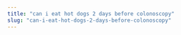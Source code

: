 ```yaml
---
title: "can i eat hot dogs 2 days before colonoscopy"
slug: "can-i-eat-hot-dogs-2-days-before-colonoscopy"
---
```


